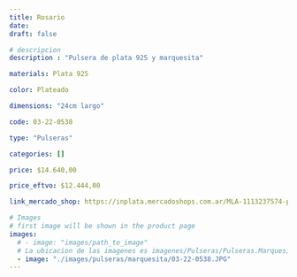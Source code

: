 ```yaml
---
title: Rosario
date: 
draft: false

# descripcion
description : "Pulsera de plata 925 y marquesita"

materials: Plata 925

color: Plateado

dimensions: "24cm largo"

code: 03-22-0538

type: "Pulseras"

categories: []

price: $14.640,00

price_eftvo: $12.444,00

link_mercado_shop: https://inplata.mercadoshops.com.ar/MLA-1113237574-pulsera-de-plata-y-marquesitas-rosario-_JM

# Images
# first image will be shown in the product page
images:
  # - image: "images/path_to_image"
  # La ubicacion de las imagenes es imagenes/Pulseras/Pulseras.Marquesita/03-22-0538-rosario
  - image: "./images/pulseras/marquesita/03-22-0538.JPG"
---
```

